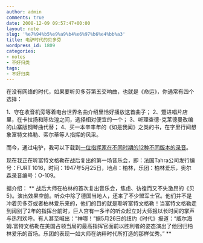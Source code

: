 ```yaml
---
author: admin
comments: true
date: 2008-12-09 09:57:47+00:00
layout: note
slug: '%e7%94%b5%e9%a9%b4%e6%97%b6%e4%bb%a3'
title: 电驴时代的贝多芬
wordpress_id: 1809
categories:
- notes
- 不好归类
tags:
- 不好归类
---
```


在没有网络的时代，如果要听贝多芬第五交响曲，也就是《命运》，你通常有四个选择：

1、守在收音机旁等着电台世界名曲介绍里恰好播放这首曲子；
2、蹩进唱片店里，在卡拉扬和陈佐湟之间，选择相对便宜的一个；
3、听理查德-克莱德曼改编的山寨版钢琴曲代替；
4、买一本辛丰年的《如是我闻》之类的书，在字里行间想象富特文格勒、索尔蒂等人指挥的风采。

而今，通过电驴，我可以下载到[一位指挥家在不同时期的12种不同版本的录音](http://www.verycd.com/topics/180483/)。

现在我正在听富特文格勒在战后复出的第一场音乐会，即：法国Tahra公司发行编号：FURT 1016，时间：1947年5月25日，地点：柏林，乐团：柏林爱乐，奥尔森录音编号：O-109。

据介绍：
**
战后大师在柏林的首次复出音乐会，焦虑、彷徨而又不失激昂的《贝5》。演出效果空前。听众中除了德国当地人，还来了不少盟军士官。他们并不是冲着贝多芬或者柏林爱乐来的，他们的目的就是聆听富特文格勒！当富特文格勒走到阔别了2年的指挥台前时，巨人宫有一多半的听众起立对大师报以长时间的掌声与热烈欢呼。有人甚至喊出：“神哪！”据5月26日的纽约《时代》报道：“威尔海姆.富特文格勒在美国占领当局的最高指挥官面前以胜利者的姿态演出了他回归柏林爱乐的首场。乐团的表现一如大师在纳粹时代所打造的那样优秀。”
**

